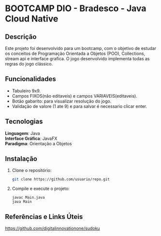 # BOOTCAMP DIO - Bradesco - Java Cloud Native

## Descrição
Este projeto foi desenvolvido para um bootcamp, com o objetivo de estudar os conceitos de Programação Orientada a Objetos (POO), Collections, stream api
e interface grafica. O jogo desenvolvido implementa todas as regras do jogo clássico.


## Funcionalidades
- Tabuleiro 9x9.
- Campos FIXOS(não editaveis) e campos VARIAVEIS(editaveis).
- Botão gabarito: para visualizar resolução do jogo.
- Validação de valore (1 ate 9) e para salvar é necessario clicar enter.

## Tecnologias
**Linguagem**: Java   
**Interface Gráfica**: JavaFX   
**Paradigma**: Orientação a Objetos  
  
## Instalação
1. Clone o repositório:
   ```bash
   git clone https://github.com/usuario/repo.git

2. Compile e execute o projeto:
   ```
   javac Main.java
   java Main
   ```
## Referências e Links Úteis
https://github.com/digitalinnovationone/sudoku
